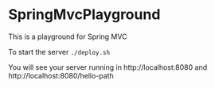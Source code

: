 # SpringMvcPlayground
This is a playground for Spring MVC

To start the server
`./deploy.sh`

You will see your server running in http://localhost:8080 and http://localhost:8080/hello-path